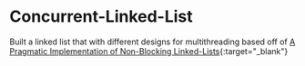 # Concurrent-Linked-List
Built a linked list that with different designs for multithreading based off of [A Pragmatic Implementation of Non-Blocking Linked-Lists](https://timharris.uk/papers/2001-disc.pdf){:target="_blank"}
